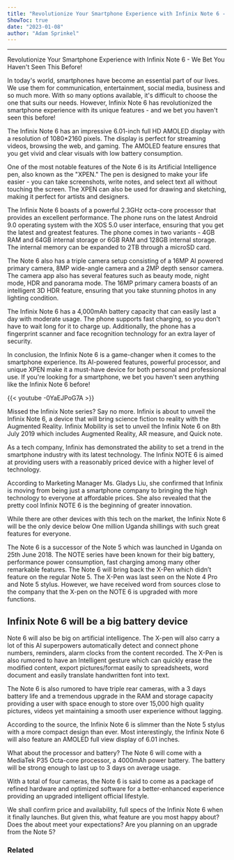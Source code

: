 ```yaml
---
title: "Revolutionize Your Smartphone Experience with Infinix Note 6 - We Bet You Haven't Seen This Before!"
ShowToc: true 
date: "2023-01-08"
author: "Adam Sprinkel"
---
```

*****
Revolutionize Your Smartphone Experience with Infinix Note 6 - We Bet You Haven't Seen This Before!

In today's world, smartphones have become an essential part of our lives. We use them for communication, entertainment, social media, business and so much more. With so many options available, it's difficult to choose the one that suits our needs. However, Infinix Note 6 has revolutionized the smartphone experience with its unique features - and we bet you haven't seen this before!

The Infinix Note 6 has an impressive 6.01-inch full HD AMOLED display with a resolution of 1080*2160 pixels. The display is perfect for streaming videos, browsing the web, and gaming. The AMOLED feature ensures that you get vivid and clear visuals with low battery consumption.

One of the most notable features of the Note 6 is its Artificial Intelligence pen, also known as the "XPEN." The pen is designed to make your life easier - you can take screenshots, write notes, and select text all without touching the screen. The XPEN can also be used for drawing and sketching, making it perfect for artists and designers.

The Infinix Note 6 boasts of a powerful 2.3GHz octa-core processor that provides an excellent performance. The phone runs on the latest Android 9.0 operating system with the XOS 5.0 user interface, ensuring that you get the latest and greatest features. The phone comes in two variants - 4GB RAM and 64GB internal storage or 6GB RAM and 128GB internal storage. The internal memory can be expanded to 2TB through a microSD card.

The Note 6 also has a triple camera setup consisting of a 16MP AI powered primary camera, 8MP wide-angle camera and a 2MP depth sensor camera. The camera app also has several features such as beauty mode, night mode, HDR and panorama mode. The 16MP primary camera boasts of an intelligent 3D HDR feature, ensuring that you take stunning photos in any lighting condition.

The Infinix Note 6 has a 4,000mAh battery capacity that can easily last a day with moderate usage. The phone supports fast charging, so you don't have to wait long for it to charge up. Additionally, the phone has a fingerprint scanner and face recognition technology for an extra layer of security.

In conclusion, the Infinix Note 6 is a game-changer when it comes to the smartphone experience. Its AI-powered features, powerful processor, and unique XPEN make it a must-have device for both personal and professional use. If you're looking for a smartphone, we bet you haven't seen anything like the Infinix Note 6 before!

{{< youtube -0YaEJPoG7A >}} 



Missed the Infinix Note series? Say no more. Infinix is about to unveil the Infinix Note 6, a device that will bring science fiction to reality with the Augmented Reality. Infinix Mobility is set to unveil the Infinix Note 6 on 8th July 2019 which includes Augmented Reality, AR measure, and Quick note.
 
As a tech company, Infinix has demonstrated the ability to set a trend in the smartphone industry with its latest technology. The Infinix NOTE 6 is aimed at providing users with a reasonably priced device with a higher level of technology.
 
According to Marketing Manager Ms. Gladys Liu, she confirmed that Infinix is moving from being just a smartphone company to bringing the high technology to everyone at affordable prices. She also revealed that the pretty cool Infinix NOTE 6 is the beginning of greater innovation.
 
While there are other devices with this tech on the market, the Infinix Note 6 will be the only device below One million Uganda shillings with such great features for everyone.
 
The Note 6 is a successor of the Note 5 which was launched in Uganda on 25th June 2018. The NOTE series have been known for their big battery, performance power consumption, fast charging among many other remarkable features. The Note 6 will bring back the X-Pen which didn’t feature on the regular Note 5. The X-Pen was last seen on the Note 4 Pro and Note 5 stylus. However, we have received word from sources close to the company that the X-pen on the NOTE 6 is upgraded with more functions.
 
## Infinix Note 6 will be a big battery device
 
Note 6 will also be big on artificial intelligence. The X-pen will also carry a lot of this AI superpowers automatically detect and connect phone numbers, reminders, alarm clocks from the content recorded. The X-Pen is also rumored to have an Intelligent gesture which can quickly erase the modified content, export pictures/format easily to spreadsheets, word document and easily translate handwritten font into text.
 
The
Note 6 is also rumored to have triple rear cameras, with a 3 days battery life
and a tremendous upgrade in the RAM and storage capacity providing a user with
space enough to store over 15,000 high quality pictures, videos yet maintaining
a smooth user experience without lagging.
 
According
to the source, the Infinix Note 6 is slimmer than the Note 5 stylus with a more
compact design than ever. Most interestingly, the Infinix Note 6 will also
feature an AMOLED full view display of 6.01 inches.
 
What
about the processor and battery? The Note 6 will come with a MediaTek P35 Octa-core
processor, a 4000mAh power battery. The battery will be strong enough to last
up to 3 days on average usage. 
 
With
a total of four cameras, the Note 6 is said to come as a package of refined
hardware and optimized software for a better-enhanced experience providing an
upgraded intelligent official lifestyle.
 
We
shall confirm price and availability, full specs of the Infinix Note 6 when it finally
launches. But given this, what feature are you most happy about? Does the about
meet your expectations? Are you planning on an upgrade from the Note 5?
 
### Related




